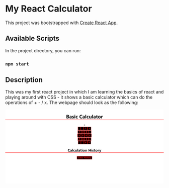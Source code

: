 # My React Calculator

This project was bootstrapped with [Create React App](https://github.com/facebook/create-react-app).

## Available Scripts

In the project directory, you can run:

### `npm start`

## Description 
This was my first react project in which I am learning the basics of react and playing around with CSS - it shows a basic calculator which can do 
the operations of + - / x. The webpage should look as the following: 

![alt text](./UI.PNG)